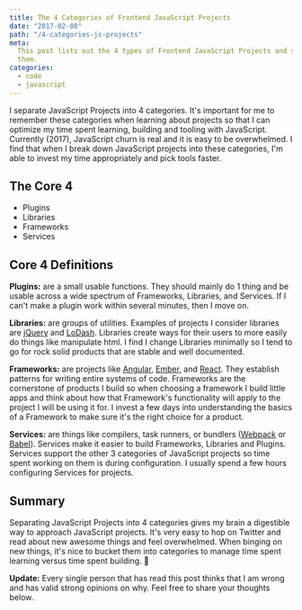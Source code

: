 ```yaml
---
title: The 4 Categories of Frontend JavaScript Projects
date: "2017-02-08"
path: "/4-categories-js-projects"
meta:
  This post lists out the 4 types of Frontend JavaScript Projects and summarizes
  them.
categories:
  - code
  - javascript
---
```


I separate JavaScript Projects into 4 categories. It's important for me to remember these categories when learning about projects so that I can optimize my time spent learning, building and tooling with JavaScript. Currently (2017), JavaScript churn is real and it is easy to be overwhelmed. I find that when I break down JavaScript projects into these categories, I'm able to invest my time appropriately and pick tools faster.

## The Core 4

- Plugins
- Libraries
- Frameworks
- Services

## Core 4 Definitions

**Plugins:** are a small usable functions. They should mainly do 1 thing and be usable across a wide spectrum of Frameworks, Libraries, and Services. If I can't make a plugin work within several minutes, then I move on.

**Libraries:** are groups of utilities. Examples of projects I consider libraries are [jQuery](http://jquery.com/) and [LoDash](https://lodash.com/). Libraries create ways for their users to more easily do things like manipulate html. I find I change Libraries minimally so I tend to go for rock solid products that are stable and well documented.

**Frameworks:** are projects like [Angular](https://angular.io/docs/js/latest/), [Ember](http://emberjs.com/), and [React](https://facebook.github.io/react/). They establish patterns for writing entire systems of code. Frameworks are the cornerstone of products I build so when choosing a framework I build little apps and think about how that Framework's functionality will apply to the project I will be using it for. I invest a few days into understanding the basics of a Framework to make sure it's the right choice for a product.

**Services:** are things like compilers, task runners, or bundlers ([Webpack](http://webpack.github.io/) or [Babel](http://babeljs.io/)). Services make it easier to build Frameworks, Libraries and Plugins. Services support the other 3 categories of JavaScript projects so time spent working on them is during configuration. I usually spend a few hours configuring Services for projects.

## Summary

Separating JavaScript Projects into 4 categories gives my brain a digestible way to approach JavaScript projects. It's very easy to hop on Twitter and read about new awesome things and feel overwhelmed. When binging on new things, it's nice to bucket them into categories to manage time spent learning versus time spent building. 🚀

**Update:** Every single person that has read this post thinks that I am wrong and has valid strong opinions on why. Feel free to share your thoughts below.
